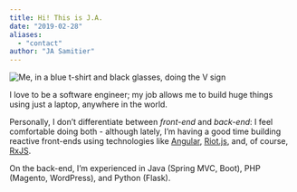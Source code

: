```yaml
---
title: Hi! This is J.A.
date: "2019-02-28"
aliases:
  - "contact"
author: "JA Samitier"
---
```


![Me, in a blue t-shirt and black glasses, doing the V sign](../images/profile-pic.jpg)

I love to be a software engineer; my job allows me to build huge things using just a laptop, anywhere in the world.

Personally, I don’t differentiate between _front-end_ and _back-end_: I feel comfortable doing both - although lately, I’m having a good time building reactive front-ends using technologies like [Angular](https://angular.io/), [Riot.js](https://riot.js.org/), and, of course, [RxJS](https://rxjs.dev/).

On the back-end, I’m experienced in Java (Spring MVC, Boot), PHP (Magento, WordPress), and Python (Flask).

